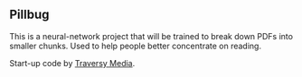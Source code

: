## Pillbug

This is a neural-network project that will be trained to break down PDFs into smaller chunks. Used to help people better concentrate on reading.

Start-up code by [Traversy Media](https://youtu.be/ydCSSgwZjzs).

